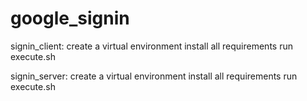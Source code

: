 # google_signin

signin_client:
    create a virtual environment
    install all requirements
    run execute.sh

signin_server:
    create a virtual environment
    install all requirements
    run execute.sh